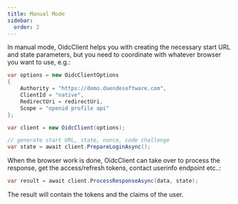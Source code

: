 ```yaml
---
title: Manual Mode
sidebar:
  order: 2
---
```


In manual mode, OidcClient helps you with creating the necessary start
URL and state parameters, but you need to coordinate with whatever
browser you want to use, e.g.:

```csharp
var options = new OidcClientOptions
{
    Authority = "https://demo.duendesoftware.com",
    ClientId = "native",
    RedirectUri = redirectUri,
    Scope = "openid profile api"
};

var client = new OidcClient(options);

// generate start URL, state, nonce, code challenge
var state = await client.PrepareLoginAsync();
```

When the browser work is done, OidcClient can take over to process the
response, get the access/refresh tokens, contact userinfo endpoint
etc..:

```csharp
var result = await client.ProcessResponseAsync(data, state);
```

The result will contain the tokens and the claims of the user.

